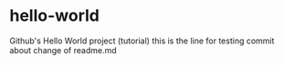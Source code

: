 # hello-world
Github's Hello World project (tutorial)
this is the line for testing commit about change of readme.md
